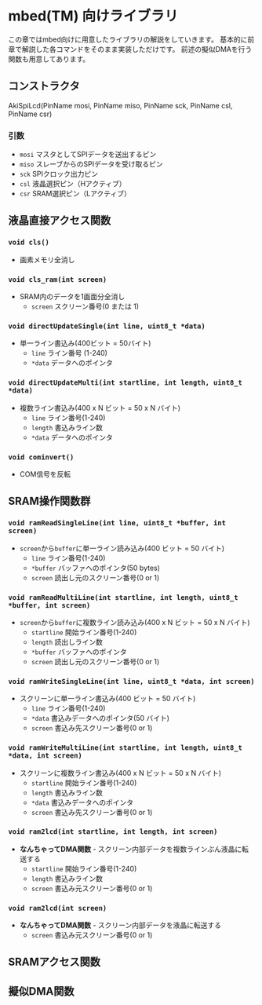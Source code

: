 # mbed(TM) 向けライブラリ

この章ではmbed向けに用意したライブラリの解説をしていきます。
基本的に前章で解説した各コマンドをそのまま実装しただけです。
前述の擬似DMAを行う関数も用意してあります。

## コンストラクタ
AkiSpiLcd(PinName mosi, PinName miso, PinName sck, PinName csl, PinName csr)

### 引数
* `mosi` マスタとしてSPIデータを送出するピン
* `miso` スレーブからのSPIデータを受け取るピン
* `sck` SPIクロック出力ピン
* `csl` 液晶選択ピン（Hアクティブ）
* `csr` SRAM選択ピン（Lアクティブ）

## 液晶直接アクセス関数

### `void cls()`
* 画素メモリ全消し


### `void cls_ram(int screen)`
* SRAM内のデータを1画面分全消し
    * `screen` スクリーン番号(0 または 1)

### `void directUpdateSingle(int line, uint8_t *data)`
* 単一ライン書込み(400ビット = 50バイト)
    * `line` ライン番号 (1-240)
    * `*data` データへのポインタ

### `void directUpdateMulti(int startline, int length, uint8_t *data)`
* 複数ライン書込み(400 x N ビット = 50 x N バイト)
    * `line` ライン番号(1-240)
    * `length` 書込みライン数
    * `*data` データへのポインタ

### `void cominvert()`
* COM信号を反転

## SRAM操作関数群
### `void ramReadSingleLine(int line, uint8_t *buffer, int screen)`
* `screen`から`buffer`に単一ライン読み込み(400 ビット = 50 バイト)
    * `line` ライン番号(1-240)
    * `*buffer` バッファへのポインタ(50 bytes)
    * `screen` 読出し元のスクリーン番号(0 or 1)

### `void ramReadMultiLine(int startline, int length, uint8_t *buffer, int screen)`
* `screen`から`buffer`に複数ライン読み込み(400 x N ビット = 50 x N バイト)
    * `startline` 開始ライン番号(1-240)
    * `length` 読出しライン数
    * `*buffer` バッファへのポインタ
    * `screen` 読出し元のスクリーン番号(0 or 1)

### `void ramWriteSingleLine(int line, uint8_t *data, int screen)`
* スクリーンに単一ライン書込み(400 ビット = 50 バイト)
    * `line` ライン番号(1-240)
    * `*data` 書込みデータへのポインタ(50 バイト)
    * `screen` 書込み先スクリーン番号(0 or 1)

### `void ramWriteMultiLine(int startline, int length, uint8_t *data, int screen)`
* スクリーンに複数ライン書込み(400 x N ビット = 50 x N バイト)
    * `startline` 開始ライン番号(1-240)
    * `length` 書込みライン数
    * `*data` 書込みデータへのポインタ
    * `screen` 書込み先スクリーン番号(0 or 1)

### `void ram2lcd(int startline, int length, int screen)`
* **なんちゃってDMA関数** - スクリーン内部データを複数ラインぶん液晶に転送する
    * `startline` 開始ライン番号(1-240)
    * `length` 書込みライン数
    * `screen` 書込み元スクリーン番号(0 or 1)

### `void ram2lcd(int screen)`
* **なんちゃってDMA関数** - スクリーン内部データを液晶に転送する
    * `screen` 書込み元スクリーン番号(0 or 1)

<!--
read a byte from SRAM (copied from Ser23K256)
    * address    The address to read from
    * the character at that address

    uint8_t ram_read(int address)

    read multiple bytes from SRAM into a buffer (copied from Ser23K256)
    * address    The SRAM address to read from
    * buffer     The buffer to read into (must be big enough!)
    * count      The number of bytes to read

    void ram_read(int address, uint8_t *buffer, int count)

    write a byte to SRAM (copied from Ser23K256)
    * address    The SRAM address to write to
    * byte       The byte to write there

    void ram_write(int address, uint8_t byte)

    write multiple bytes to SRAM from a buffer (copied from Ser23K256)
    * address    The SRAM address write to
    * buffer     The buffer to write from
    * count      The number of bytes to write

    void ram_write(int address, uint8_t *buffer, int count)
-->

## SRAMアクセス関数
## 擬似DMA関数
